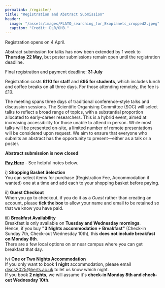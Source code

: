 ```yaml
---
permalink: /register/
title: "Registration and Abstract Submission"
header:
  image: "/assets/images/PLATO_searching_for_Exoplanets_cropped2.jpeg"
  caption: "Credit: DLR/OHB."
---
```


Registration opens on 4 April.

Abstract submission for talks has now been extended by 1 week to **Thursday 22 May**, but poster submissions remain open until the registration deadline.

Final registration and payment deadline: **31 July**

Registration costs **£110 for staff** and **£95 for students**, which includes lunch and coffee breaks on all three days. For those attending remotely, the fee is £10.

The meeting spans three days of traditional conference-style talks and discussion sessions. The Scientific Organising Committee (SOC) will select talks to reflect a broad range of topics, with a substantial proportion allocated to early-career researchers. This is a hybrid event, aimed at increasing accessibility for those unable to attend in person. While most talks will be presented on-site, a limited number of remote presentations will be considered upon request. We aim to ensure that everyone who submits an abstract has the opportunity to present—either as a talk or a poster.

**Abstract submission is now closed**
<!-- **[Register Here](https://forms.office.com/e/0HZE3ZiUZx)**   -->

**[Pay Here](https://herts.configio.com/pd/2521/uk-ireland-discs-conference-2025)** - See helpful notes below.

i) **Shopping Basket Selection**  
You can select items for purchase (Registration Fee, Accommodation if wanted) one at a time and add each to your shopping basket before paying.

ii) **Guest Checkout**  
When you go to checkout, if you do it as a *Guest* rather than creating an account, please **tick the box** to allow your name and email to be retained so that we know you have paid.

iii) **Breakfast Availability**  
Breakfast is only available on **Tuesday and Wednesday mornings**.  
Hence, if you buy **"3 Nights accommodation + Breakfast"** (Check-in Sunday 7th, Check-out Wednesday 10th), this **does not include breakfast on Monday 8th**.  
There are a few local options on or near campus where you can get breakfast that day.

iv) **One or Two Nights Accommodation**  
If you only want to book **1 night** accommodation, please email [discs2025@herts.ac.uk](mailto:discs2025@herts.ac.uk) to let us know which night.  
If you book **2 nights**, we will assume it's **check-in Monday 8th and check-out Wednesday 10th**.

